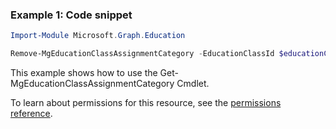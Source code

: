 ### Example 1: Code snippet

```powershellImport-Module Microsoft.Graph.Education

Remove-MgEducationClassAssignmentCategory -EducationClassId $educationClassId -EducationCategoryId $educationCategoryId
```
This example shows how to use the Get-MgEducationClassAssignmentCategory Cmdlet.
To learn about permissions for this resource, see the [permissions reference](/graph/permissions-reference).

